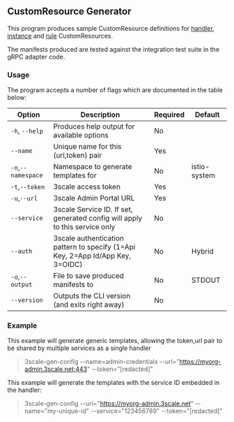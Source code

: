 ## CustomResource Generator

This program produces sample CustomResource definitions for [handler](https://istio.io/docs/concepts/policies-and-telemetry/#handlers),
 [instance](https://istio.io/docs/concepts/policies-and-telemetry/#instances)
 and [rule](https://istio.io/docs/concepts/policies-and-telemetry/#rules) CustomResources.

The manifests produced are tested against the integration test suite in the gRPC adapter code.

### Usage

The program accepts a number of flags which are documented in the table below:

| Option               | Description                                                                     | Required| Default      |
|----------------------|---------------------------------------------------------------------------------|---------|--------------|
|    `-h`, `--help`    |  Produces help output for available options                                     |   No    |              |
|    `--name`          |  Unique name for this (url,token) pair                                          |   Yes   |              |
|    `-n`,`--namespace`|  Namespace to generate templates for                                            |   No    | istio-system |
|    `-t`,`--token`    |  3scale access token                                                            |   Yes   |              |
|    `-u`,`--url`      |  3scale Admin Portal URL                                                        |   Yes   |              |
|    `--service`       |  3scale Service ID. If set, generated config will apply to this service only    |   No    |              |
|    `--auth`          |  3scale authentication pattern to specify (1=Api Key, 2=App Id/App Key, 3=OIDC) |   No    | Hybrid       |
|    `-o`,`--output`   |  File to save produced manifests to                                             |   No    | STDOUT       |
|    `--version`       |  Outputs the CLI version (and exits right away)                                 |   No    |              |

### Example

This example will generate generic templates, allowing the token,url pair to be shared by multiple services as a single handler 
> 3scale-gen-config --name=admin-credentials --url="https://myorg-admin.3scale.net:443" --token="[redacted]"

This example will generate the templates with the service ID embedded in the handler:
> 3scale-gen-config --url="https://myorg-admin.3scale.net" --name="my-unique-id" --service="123456789" --token="[redacted]"



